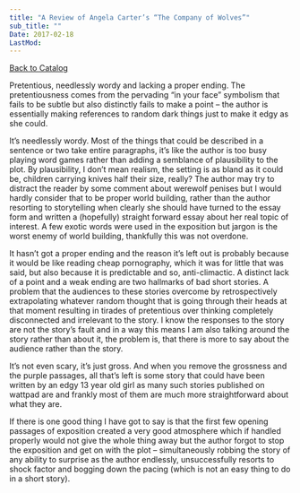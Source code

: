```yaml
---
title: "A Review of Angela Carter’s “The Company of Wolves”"
sub_title: ""
Date: 2017-02-18
LastMod:
---
```


[Back to Catalog](https://otaking.xyz/index.html)

Pretentious, needlessly wordy and lacking a proper ending. The pretentiousness comes from the pervading “in your face” symbolism that fails to be subtle but also distinctly fails to make a point – the author is essentially making references to random dark things just to make it edgy as she could. 

It’s needlessly wordy. Most of the things that could be described in a sentence or two take entire paragraphs, it’s like the author is too busy playing word games rather than adding a semblance of plausibility to the plot. By plausibility, I don’t mean realism, the setting is as bland as it could be, children carrying knives half their size, really? The author may try to distract the reader by some comment about werewolf penises but I would hardly consider that to be proper world building, rather than the author resorting to storytelling when clearly she should have turned to the essay form and written a (hopefully) straight forward essay about her real topic of interest. A few exotic words were used in the exposition but jargon is the worst enemy of world building, thankfully this was not overdone.

It hasn’t got a proper ending and the reason it’s left out is probably because it would be like reading cheap pornography, which it was for little that was said, but also because it is predictable and so, anti-climactic. A distinct lack of a point and a weak ending are two hallmarks of bad short stories. A problem that the audiences to these stories overcome by retrospectively extrapolating whatever random thought that is going through their heads at that moment resulting in tirades of pretentious over thinking completely disconnected and irrelevant to the story. I know the responses to the story are not the story’s fault and in a way this means I am also talking around the story rather than about it, the problem is, that there is more to say about the audience rather than the story.

It’s not even scary, it’s just gross. And when you remove the grossness and the purple passages, all that’s left is some story that could have been written by an edgy 13 year old girl as many such stories published on wattpad are and frankly most of them are much more straightforward about what they are.

If there is one good thing I have got to say is that the first few opening passages of exposition created a very good atmosphere which if handled properly would not give the whole thing away but the author forgot to stop the exposition and get on with the plot – simultaneously robbing the story of any ability to surprise as the author endlessly, unsuccessfully resorts to shock factor and bogging down the pacing (which is not an easy thing to do in a short story).
